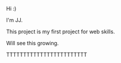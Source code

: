 Hi :)

I'm JJ.

This project is my first project for web skills.

Will see this growing.



TTTTTTTTTTTTTTTTTTTTTTTT